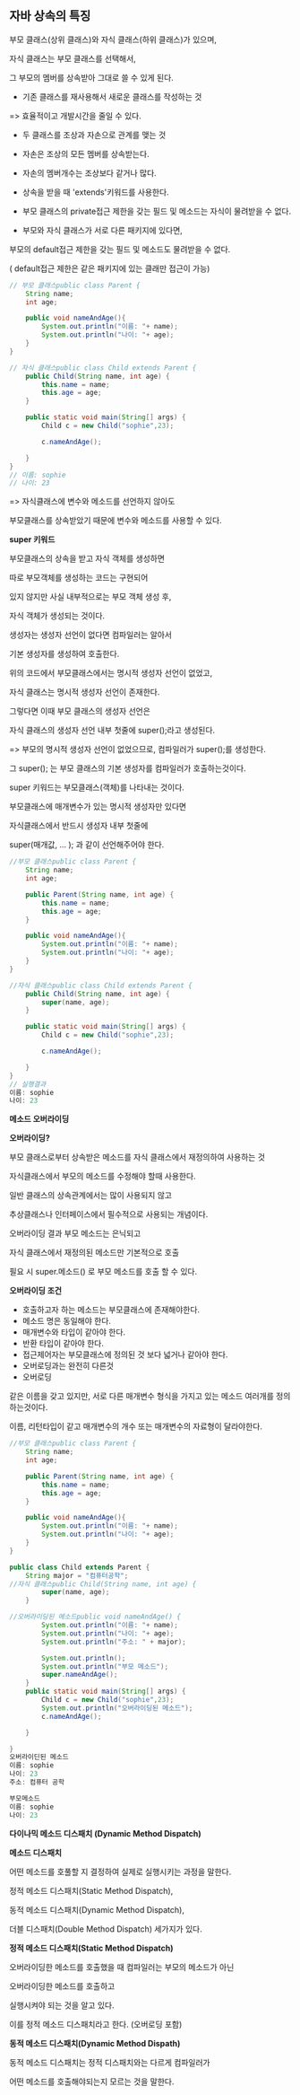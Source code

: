 ## 자바 상속의 특징

부모 클래스(상위 클래스)와 자식 클래스(하위 클래스)가 있으며, 

자식 클래스는 부모 클래스를 선택해서,

그 부모의 멤버를 상속받아 그대로 쓸 수 있게 된다.

- 기존 클래스를 재사용해서 새로운 클래스를 작성하는 것

=> 효율적이고 개발시간을 줄일 수 있다.

- 두 클래스를 조상과 자손으로 관계를 맺는 것
- 자손은 조상의 모든 멤버를 상속받는다.
- 자손의 멤버개수는 조상보다 같거나 많다.
- 상속을 받을 때 'extends'키워드를 사용한다.
- 부모 클래스의 private접근 제한을 갖는 필드 및 메소드는 자식이 물려받을 수 없다.

- 부모와 자식 클래스가 서로 다른 패키지에 있다면,

부모의 default접근 제한을 갖는 필드 및 메소드도 물려받을 수 없다. 

( default접근 제한은 같은 패키지에 있는 클래만 접근이 가능)

```java
// 부모 클래스public class Parent {
    String name;
    int age;

    public void nameAndAge(){
        System.out.println("이름: "+ name);
        System.out.println("나이: "+ age);
    }
}

```

```java
// 자식 클래스public class Child extends Parent {
    public Child(String name, int age) {
        this.name = name;
        this.age = age;
    }

    public static void main(String[] args) {
        Child c = new Child("sophie",23);

        c.nameAndAge();

    }
}
// 이름: sophie
// 나이: 23
```

=> 자식클래스에 변수와 메소드를 선언하지 않아도 

부모클래스를 상속받았기 때문에 변수와 메소드를 사용할 수 있다. 

**super 키워드**

부모클래스의 상속을 받고 자식 객체를 생성하면 

따로 부모객체를 생성하는 코드는 구현되어

있지 않지만 사실 내부적으로는 부모 객체 생성 후,

 자식 객체가 생성되는 것이다.

생성자는 생성자 선언이 없다면 컴파일러는 알아서

 기본 생성자를 생성하여 호출한다.

위의 코드에서 부모클래스에서는 명시적 생성자 선언이 없었고, 

자식 클래스는 명시적 생성자 선언이 존재한다.

그렇다면 이때 부모 클래스의 생성자 선언은

 자식 클래스의 생성자 선언 내부 첫줄에 super();라고 생성된다.

=> 부모의 명시적 생성자 선언이 없었으므로, 컴파일러가 super();를 생성한다. 

그 super(); 는 부모 클래스의 기본 생성자를 컴파일러가 호출하는것이다.

super 키워드는 부모클래스(객체)를 나타내는 것이다.

부모클래스에 매개변수가 있는 명시적 생성자만 있다면

 자식클래스에서 반드시 생성자 내부 첫줄에

super(매개값, ... ); 과 같이 선언해주어야 한다.

```java
//부모 클래스public class Parent {
    String name;
    int age;

    public Parent(String name, int age) {
        this.name = name;
        this.age = age;
    }

    public void nameAndAge(){
        System.out.println("이름: "+ name);
        System.out.println("나이: "+ age);
    }
}

```

```java
//자식 클래스public class Child extends Parent {
    public Child(String name, int age) {
        super(name, age);
    }

    public static void main(String[] args) {
        Child c = new Child("sophie",23);

        c.nameAndAge();

    }
}
// 실행결과
이름: sophie 
나이: 23
```

**메소드 오버라이딩**

**오버라이딩?**

부모 클래스로부터 상속받은 메소드를 자식 클래스에서 재정의하여 사용하는 것

자식클래스에서 부모의 메소드를 수정해야 할때 사용한다.

일반 클래스의 상속관계에서는 많이 사용되지 않고 

추상클래스나 인터페이스에서 필수적으로 사용되는 개념이다. 

오버라이딩 결과 부모 메소드는 은닉되고 

자식 클래스에서 재정의된 메소드만 기본적으로 호출

필요 시 super.메소드() 로 부모 메소드를 호출 할 수 있다.

**오버라이딩 조건**

- 호출하고자 하는 메소드는 부모클래스에 존재해야한다.
- 메소드 명은 동일해야 한다.
- 매개변수와 타입이 같아야 한다.
- 반환 타입이 같아야 한다.
- 접근제어자는 부모클래스에 정의된 것 보다 넓거나 같아야 한다.
- 오버로딩과는 완전히 다른것
- 오버로딩

같은 이름을 갖고 있지만, 서로 다른 매개변수 형식을 가지고 있는 메소드 여러개를 정의하는것이다.

이름, 리턴타입이 같고 매개변수의 개수 또는 매개변수의 자료형이 달라야한다.

```java
//부모 클래스public class Parent {
    String name;
    int age;

    public Parent(String name, int age) {
        this.name = name;
        this.age = age;
    }

    public void nameAndAge(){
        System.out.println("이름: "+ name);
        System.out.println("나이: "+ age);
    }
}

```

```java
public class Child extends Parent {
    String major = "컴퓨터공학";
//자식 클래스public Child(String name, int age) {
        super(name, age);
    }

//오버라이딩된 메소드public void nameAndAge() {
        System.out.println("이름: "+ name);
        System.out.println("나이: "+ age);
        System.out.println("주소: " + major);

        System.out.println();
        System.out.println("부모 메소드");
        super.nameAndAge();
    }
    public static void main(String[] args) {
        Child c = new Child("sophie",23);
        System.out.println("오버라이딩된 메소드");
        c.nameAndAge();

    }

}
오버라이딘된 메소드 
이름: sophie
나이: 23
주소: 컴퓨터 공학 

부모메소드 
이름: sophie
나이: 23

```

**다이나믹 메소드 디스패치 (Dynamic Method Dispatch)**

**메소드 디스패치**

어떤 메소드를 호풀할 지 결정하여 실제로 실행시키는 과정을 말한다.

정적 메소드 디스패치(Static Method Dispatch), 

동적 메소드 디스패치(Dynamic Method Dispatch),

더블 디스패치(Double Method Dispatch) 세가지가 있다.

**정적 메소드 디스패치(Static Method Dispatch)**

오버라이딩한 메소드를 호출했을 때 컴파일러는 부모의 메소드가 아닌 

오버라이딩한 메소드를 호출하고

실행시켜야 되는 것을 알고 있다. 

이를 정적 메소드 디스패치라고 한다. (오버로딩 포함)

**동적 메소드 디스패치(Dynamic Method Dispath)**

동적 메소드 디스패치는 정적 디스패치와는 다르게 컴파일러가 

어떤 메소드를 호출해야되는지 모르는 것을 말한다.
